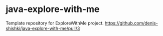 # java-explore-with-me
Template repository for ExploreWithMe project.
https://github.com/denis-shishki/java-explore-with-me/pull/3